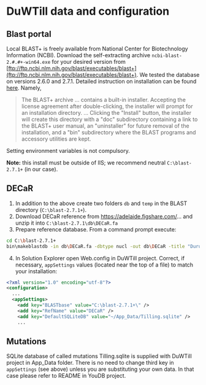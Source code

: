 ﻿# DuWTill data and configuration 
## Blast portal
Local BLAST+ is freely available from National Center for Biotechnology Information (NCBI). Download the self-extracting archive `ncbi-blast-2.#.#+-win64.exe` for your desired version from [ftp://ftp.ncbi.nlm.nih.gov/blast/executables/blast+](ftp://ftp.ncbi.nlm.nih.gov/blast/executables/blast+). We tested the database on versions 2.6.0 and 2.7.1. Detailed instruction on installation can be found [here](https://www.ncbi.nlm.nih.gov/books/NBK52637/). Namely,
>The BLAST+ archive ... contains a built-in installer. Accepting the license agreement after double-clicking, the installer will prompt for an installation directory. ... Clicking the "Install" button, the installer will create this directory with a "doc" subdirectory containing a link to the BLAST+ user manual, an "uninstaller" for future removal of the installation, and a "bin" subdirectory where the BLAST programs and accessory utilities are kept.

Setting environment variables is not compulsory.

**Note:** this install must be outside of IIS; we recommend neutral `C:\blast-2.7.1+` (in our case).
## DECaR
1. In addition to the above create two folders `db` and `temp` in the BLAST directory (`C:\blast-2.7.1+`).
2. Download DECaR reference from https://adelaide.figshare.com/... and unzip it into `C:\blast-2.7.1\db\DECaR.fa`
3. Prepare reference database. From a command prompt execute:
```bash
cd C:\blast-2.7.1+
bin\makeblastdb -in db\DECaR.fa -dbtype nucl -out db\DECaR -title "Durum Exome Capture Reference (DECaR)"
```
4. In Solution Explorer open Web.config in DuWTill project. Correct, if necessary, `appSettings` values (located near the top of a file) to match your installation:
```xml
<?xml version="1.0" encoding="utf-8"?>
<configuration>
  ...
  <appSettings>
    <add key="BLASTbase" value="C:\blast-2.7.1+\" />
    <add key="RefName" value="DECaR" />
    <add key="DefaultSQLiteDB" value="~/App_Data/Tilling.sqlite" />
    ...
```
## Mutations
SQLite database of called mutations Tilling.sqlite is supplied with DuWTill project in App_Data folder. There is no need to change third key in `appSettings` (see above) unless you are substituting your own data. In that case please refer to README in YouDB project.